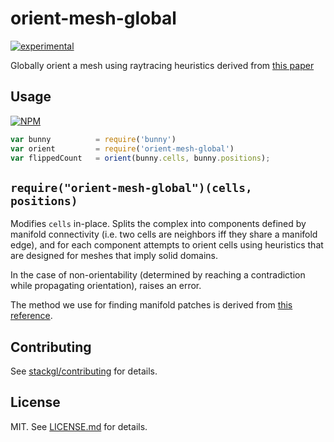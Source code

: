 # orient-mesh-global
[![experimental](http://badges.github.io/stability-badges/dist/experimental.svg)](http://github.com/badges/stability-badges)

Globally orient a mesh using raytracing heuristics derived from [this paper](http://jcgt.org/published/0003/04/02/paper-lowres.pdf)

## Usage

[![NPM](https://nodei.co/npm/orient-mesh-global.png)](https://www.npmjs.com/package/orient-mesh-global)

```javascript
var bunny          = require('bunny')
var orient         = require('orient-mesh-global')
var flippedCount   = orient(bunny.cells, bunny.positions);
```

`require("orient-mesh-global")(cells, positions)`
----------------------------------------------------
Modifies `cells` in-place. Splits the complex into components defined by manifold connectivity (i.e. two cells are neighbors iff they share a manifold edge), and for each component attempts to orient cells using heuristics that are designed for meshes that imply solid domains.

In the case of non-orientability (determined by reaching a contradiction while propagating orientation), raises an error.

The method we use for finding manifold patches is derived from [this reference](http://www.alecjacobson.com/weblog/?p=3618).

## Contributing

See [stackgl/contributing](https://github.com/stackgl/contributing) for details.

## License

MIT. See [LICENSE.md](http://github.com/ataber/orient-mesh-global/blob/master/LICENSE.md) for details.
